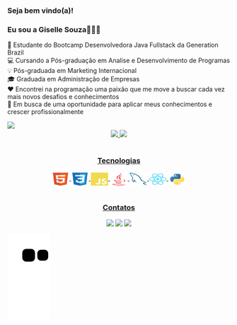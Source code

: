 ### Seja bem vindo(a)! 
### Eu sou a Giselle Souza👩🏽‍💻
🔭 Estudante do Bootcamp Desenvolvedora Java Fullstack da Generation Brazil <br>
💻 Cursando a Pós-graduação em Analise e Desenvolvimento de Programas <br>
💡 Pós-graduada em Marketing Internacional <br>
🎓 Graduada em Administração de Empresas <br>
❤️ Encontrei na programação uma paixão que me move a buscar cada vez mais novos desafios e conhecimentos  <br>
🎯 Em busca de uma oportunidade para aplicar meus conhecimentos e crescer profissionalmente

 <a href="https://gisellesouzaa.github.io/portfolio/">
 <img src="CapaGiselleSouza.gif">
 </a>
<div align="center">
  <a href="https://github.com/gisellesouzaa">
  <img height="180em" 
 src="https://github-readme-stats.vercel.app/api?username=gisellesouzaa&show_icons=true&theme=dracula&include_all_commits=true&count_private=true"/>
  <img height="180em" src="https://github-readme-stats.vercel.app/api/top-langs/?username=gisellesouzaa&layout=compact&langs_count=7&theme=dracula"/>
</div>
  
<div align="center" style="display: inline_block"><br>
 <h3>Tecnologias</h3>
  <img align="center" alt="HTML" height="30" width="40" src="https://raw.githubusercontent.com/devicons/devicon/master/icons/html5/html5-original.svg">
  <img align="center" alt="CSS" height="30" width="40" src="https://raw.githubusercontent.com/devicons/devicon/master/icons/css3/css3-original.svg">
  <img align="center" alt="Js" height="30" width="40" src="https://raw.githubusercontent.com/devicons/devicon/master/icons/javascript/javascript-plain.svg">
 <img align="center" alt="JAVA" height="30" width="40" 
src="https://raw.githubusercontent.com/devicons/devicon/master/icons/java/java-plain.svg">
 <img align="center" alt="Mysql" height="30" width="40" src="https://raw.githubusercontent.com/devicons/devicon/master/icons/mysql/mysql-plain.svg">
  <img align="center" alt="Ts" height="30" width="40" src="https://raw.githubusercontent.com/devicons/devicon/1119b9f84c0290e0f0b38982099a2bd027a48bf1/icons/react/react-original.svg">
  <img align="center" alt="Python" height="30" width="40" src="https://raw.githubusercontent.com/devicons/devicon/master/icons/python/python-original.svg"><br><br>
 
 <h3>Contatos</h3>
 
  <a href="mailto:giselle_souza97@yahoo.com.br" target="_blank"><img src="https://img.shields.io/badge/Email-720e92?style=for-the-badge&logo=yahoo&logoColor=white" target="_blank"></a>
  <a href="https://www.linkedin.com/in/giselle-de-souza-gabriel/" target="_blank"><img src="https://img.shields.io/badge/-LinkedIn-%230077B5?style=for-the-badge&logo=linkedin&logoColor=white" target="_blank"></a>
  <a href="https://gisellesouzaa.github.io/portfolio/" target="_blank"><img src="https://img.shields.io/badge/-Portfólio-691853?style=for-the-badge&logoColor=white" target="_blank"></a>


</div>

![snake gif](https://github.com/gisellesouzaa/gisellesouzaa/blob/output/github-contribution-grid-snake.svg)
  
<!--
 <a href="https://discord.com/users/" target="_blank"><img src="https://img.shields.io/badge/Discord-7289DA?style=for-the-badge&logo=discord&logoColor=white" target="_blank"></a>
 
cobrinha: ![Snake animation](https://github.com/rafaballerini/rafaballerini/blob/output/github-contribution-grid-snake.svg)
👋

